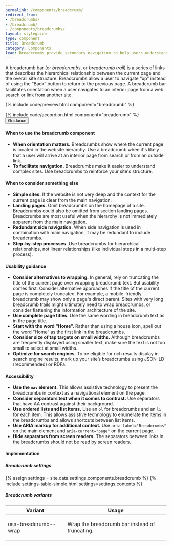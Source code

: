 ```yaml
---
permalink: /components/breadcrumb/
redirect_from:
- /breadcrumbs/
- /breadcrumb/
- /components/breadcrumbs/
layout: styleguide
type: component
title: Breadcrumb
category: Components
lead: Breadcrumbs provide secondary navigation to help users understand where they are in a website.
---
```


A breadcrumb bar (or _breadcrumbs_, or _breadcrumb trail_) is a series of links that describes the hierarchical relationship between the current page and the overall site structure. Breadcrumbs allow a user to navigate “up” instead of using the “Back” button to return to the previous page. A breadcrumb bar facilitates orientation when a user navigates to an interior page from a web search or link from another site.

{% include code/preview.html component="breadcrumb" %}

<section class="site-component-section">
  {% include code/accordion.html component="breadcrumb" %}
  <div class="usa-accordion usa-accordion--bordered site-accordion-docs">
    <button class="usa-button-unstyled usa-accordion__button" aria-expanded="true" aria-controls="breadcrumb-docs">Guidance</button>
    <div id="breadcrumb-docs" aria-hidden="false" class="usa-accordion__content site-component-usage">
      <h4>When to use the breadcrumb component</h4>
      <ul class="usa-content-list">
        <li>
          <strong>When orientation matters.</strong> Breadcrumbs show where the current page is located in the website hierarchy. Use a breadcrumb when it's likely that a user will arrive at an interior page from search or from an outside link.
        </li>
        <li>
          <strong>To facilitate navigation.</strong> Breadcrumbs make it easier to understand complex sites. Use breadcrumbs to reinforce your site's structure.
        </li>
      </ul>
      <h4>When to consider something else</h4>
      <ul class="usa-content-list">
        <li>
          <strong>Simple sites.</strong> If the website is not very
          deep and the context for the current page is clear from the main
          navigation.
        </li>
        <li>
          <strong>Landing pages.</strong> Omit breadcrumbs on the homepage of a site. Breadcrumbs could also be omitted from section landing pages. Breadcrumbs are most useful when the hierarchy is not immediately apparent from the main navigation.
        </li>
        <li>
          <strong>Redundant side navigation.</strong> When side navigation is used in combination with main navigation, it may be redundant to include breadcrumbs.
        </li>
        <li>
          <strong>Step-by-step processes.</strong> Use breadcrumbs for hierarchical relationships, not linear relationships (like individual steps in a multi-step process).
        </li>
      </ul>
      <h4>Usability guidance</h4>
      <ul class="usa-content-list">
        <li>
          <strong>Consider alternatives to wrapping.</strong> In general, rely on truncating the title of the current page over wrapping breadcrumb text. But usability comes first. Consider alternative approaches if the title of the current page is completely truncated. For example, a mobile-friendly breadcrumb may show only a page's direct parent. Sites with very long breadcrumb trails might ultimately need to wrap breadcrumbs, or consider flattening the information architecture of the site.
        </li>
        <li>
          <strong>Use complete page titles.</strong> Use the same wording in breadcrumb text as in the page title.
        </li>
        <li>
          <strong>Start with the word “Home”.</strong> Rather than using a house icon, spell out the word “Home” as the first link in the breadcrumbs.
        </li>
        <li>
          <strong>Consider size of tap targets on small widths.</strong> Although breadcrumbs are frequently displayed using smaller text, make sure the text is not too small to select at small widths.
        </li>
        <li>
          <strong>Optimize for search engines.</strong> To be eligible for rich results display in search engine results, mark up your site’s breadcrumbs using JSON-LD (recommended) or RDFa.
        </li>
      </ul>
      <h4>Accessibility</h4>
      <ul class="usa-content-list">
        <li>
          <strong>Use the <code>nav</code> element.</strong> This allows assistive technology to present the breadcrumbs in context as a navigational element on the page.
        </li>
        <li>
          <strong>Consider separators text when it comes to contrast.</strong> Use separators that have AA contrast against their background.
        </li>
        <li>
          <strong>Use ordered lists and list items.</strong> Use an <code>ol</code> for breadcrumbs and an <code>li</code> for each item. This allows assistive technology to enumerate the items in the breadcrumbs and allows shortcuts between list items.
        </li>
        <li>
          <strong>Use ARIA markup for additional context.</strong> Use <code>aria-label="Breadcrumbs"</code> on the main element and <code>aria-current="page"</code> on the current page.
        </li>
        <li>
          <strong>Hide separators from screen readers.</strong> The separators between links in the breadcrumbs should not be read by screen readers.
        </li>
      </ul>
      <h4>Implementation</h4>
      <h5 id="component-settings">Breadcrumb settings</h5>
      {% assign settings = site.data.settings.components.breadcrumb %}
      {% include settings-table-simple.html
        settings=settings.contents
      %}
      <h5 id="component-variants">Breadcrumb variants</h5>
      <table class="usa-table--borderless site-table-responsive site-table-simple" aria-labelledby="component-variants">
        <thead>
          <tr>
            <th scope="col" class="flex-6">Variant</th>
            <th scope="col" class="flex-6">Usage</th>
          </tr>
        </thead>
        <tbody class="font-mono-2xs">
          <tr>
            <td data-title="Variable" class="flex-6">usa-breadcrumb--wrap</td>
            <td data-title="Usage" class="flex-6">
              <p class="font-lang-3xs">
                Wrap the breadcrumb bar instead of truncating.
              </p>
            </td>
          </tr>
        </tbody>
      </table>
    </div>
  </div>
</section>

